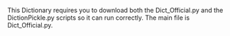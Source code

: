 This Dictionary requires you to download both the Dict_Official.py and the DictionPickle.py scripts so it can run correctly. The main file is Dict_Official.py.
